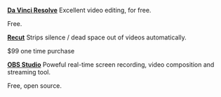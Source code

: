 [**Da Vinci Resolve**](https://www.blackmagicdesign.com/products/davinciresolve/)
Excellent video editing, for free.

Free.

[**Recut**](https://getrecut.com/)
Strips silence / dead space out of videos automatically.

$99 one time purchase

[**OBS Studio**](https://obsproject.com/)
Poweful real-time screen recording, video composition and streaming tool.

Free, open source.